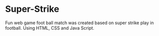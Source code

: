 # Super-Strike
Fun web game foot ball match was created based on super strike play in football.
Using HTML, CSS and Java Script.
